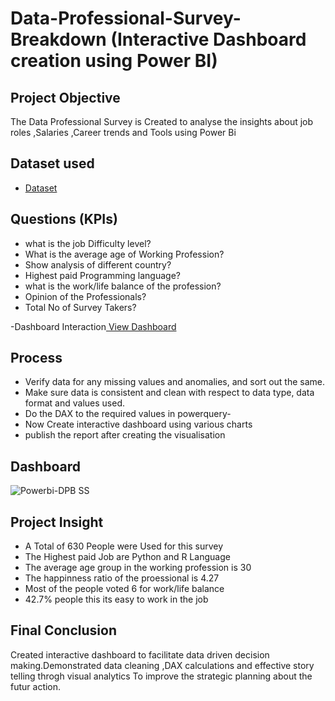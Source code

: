 # Data-Professional-Survey-Breakdown (Interactive Dashboard creation using Power BI)

## Project Objective
The Data Professional Survey is Created to analyse the insights about job roles ,Salaries ,Career trends and Tools using Power Bi

## Dataset used
- <a href="https://github.com/BARAVIND-12/Data-Analysis-Dashboard/blob/main/Power%20BI%20-%20Final%20Project.xlsx">Dataset</a>

## Questions (KPIs)

- what is the job Difficulty level?
- What is the average age of Working Profession?
- Show analysis of different country?
- Highest paid Programming language?
- what is the work/life balance of the profession?
- Opinion of the Professionals?
- Total No of Survey Takers?

-Dashboard Interaction<a href="https://github.com/BARAVIND-12/Data-Analysis-Dashboard/blob/main/Powerbi-DPB%20SS.PNG"> View Dashboard</a>

## Process
- Verify data for any missing values and anomalies, and sort out the same.
- Make sure data is consistent and clean with respect to data type, data format and values used.
- Do the DAX to the required values in powerquery-
- Now Create interactive dashboard using various charts
- publish the report after creating the visualisation

## Dashboard
![Powerbi-DPB SS](https://github.com/user-attachments/assets/a42fd6b5-2779-4dc2-883b-1da09aa838ec)

## Project Insight
- A Total of 630 People were Used for this survey
- The Highest paid Job are Python and R Language
- The average age group in the working profession is 30 
- The happinness ratio of the proessional is 4.27
- Most of the people voted 6 for work/life balance
- 42.7% people this its easy to work in the job

## Final Conclusion
Created interactive dashboard to facilitate data driven decision making.Demonstrated data cleaning ,DAX calculations and effective story telling throgh visual analytics To improve  the strategic planning about the futur action.

